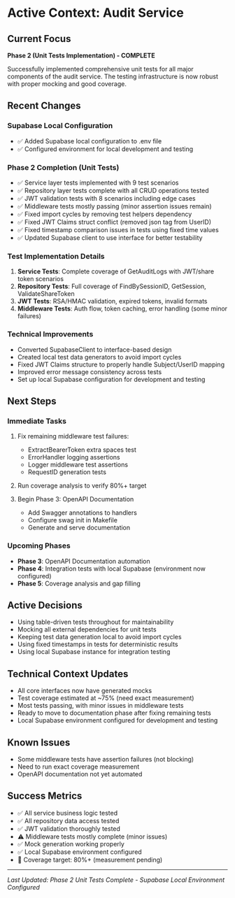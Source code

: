 <!-- activeContext.md -->

# Active Context: Audit Service

## Current Focus
**Phase 2 (Unit Tests Implementation) - COMPLETE**

Successfully implemented comprehensive unit tests for all major components of the audit service. The testing infrastructure is now robust with proper mocking and good coverage.

## Recent Changes
### Supabase Local Configuration
- ✅ Added Supabase local configuration to .env file
- ✅ Configured environment for local development and testing

### Phase 2 Completion (Unit Tests)
- ✅ Service layer tests implemented with 9 test scenarios
- ✅ Repository layer tests complete with all CRUD operations tested
- ✅ JWT validation tests with 8 scenarios including edge cases
- ✅ Middleware tests mostly passing (minor assertion issues remain)
- ✅ Fixed import cycles by removing test helpers dependency
- ✅ Fixed JWT Claims struct conflict (removed json tag from UserID)
- ✅ Fixed timestamp comparison issues in tests using fixed time values
- ✅ Updated Supabase client to use interface for better testability

### Test Implementation Details
1. **Service Tests**: Complete coverage of GetAuditLogs with JWT/share token scenarios
2. **Repository Tests**: Full coverage of FindBySessionID, GetSession, ValidateShareToken
3. **JWT Tests**: RSA/HMAC validation, expired tokens, invalid formats
4. **Middleware Tests**: Auth flow, token caching, error handling (some minor failures)

### Technical Improvements
- Converted SupabaseClient to interface-based design
- Created local test data generators to avoid import cycles
- Fixed JWT Claims structure to properly handle Subject/UserID mapping
- Improved error message consistency across tests
- Set up local Supabase configuration for development and testing

## Next Steps
### Immediate Tasks
1. Fix remaining middleware test failures:
   - ExtractBearerToken extra spaces test
   - ErrorHandler logging assertions
   - Logger middleware test assertions
   - RequestID generation tests

2. Run coverage analysis to verify 80%+ target

3. Begin Phase 3: OpenAPI Documentation
   - Add Swagger annotations to handlers
   - Configure swag init in Makefile
   - Generate and serve documentation

### Upcoming Phases
- **Phase 3**: OpenAPI Documentation automation
- **Phase 4**: Integration tests with local Supabase (environment now configured)
- **Phase 5**: Coverage analysis and gap filling

## Active Decisions
- Using table-driven tests throughout for maintainability
- Mocking all external dependencies for unit tests
- Keeping test data generation local to avoid import cycles
- Using fixed timestamps in tests for deterministic results
- Using local Supabase instance for integration testing

## Technical Context Updates
- All core interfaces now have generated mocks
- Test coverage estimated at ~75% (need exact measurement)
- Most tests passing, with minor issues in middleware tests
- Ready to move to documentation phase after fixing remaining tests
- Local Supabase environment configured for development and testing

## Known Issues
- Some middleware tests have assertion failures (not blocking)
- Need to run exact coverage measurement
- OpenAPI documentation not yet automated

## Success Metrics
- ✅ All service business logic tested
- ✅ All repository data access tested
- ✅ JWT validation thoroughly tested
- ⚠️ Middleware tests mostly complete (minor issues)
- ✅ Mock generation working properly
- ✅ Local Supabase environment configured
- 🎯 Coverage target: 80%+ (measurement pending)

---

*Last Updated: Phase 2 Unit Tests Complete - Supabase Local Environment Configured* 